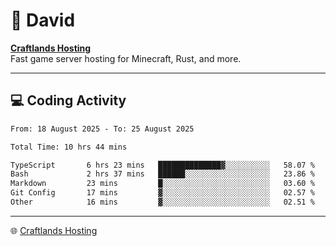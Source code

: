 # 👋 David

**[Craftlands Hosting](https://craftlands.host)**  
Fast game server hosting for Minecraft, Rust, and more.

---

## 💻 Coding Activity

<!--START_SECTION:waka-->

```txt
From: 18 August 2025 - To: 25 August 2025

Total Time: 10 hrs 44 mins

TypeScript       6 hrs 23 mins   ██████████████▓░░░░░░░░░░   58.07 %
Bash             2 hrs 37 mins   ██████░░░░░░░░░░░░░░░░░░░   23.86 %
Markdown         23 mins         █░░░░░░░░░░░░░░░░░░░░░░░░   03.60 %
Git Config       17 mins         ▓░░░░░░░░░░░░░░░░░░░░░░░░   02.57 %
Other            16 mins         ▓░░░░░░░░░░░░░░░░░░░░░░░░   02.51 %
```

<!--END_SECTION:waka-->

---

🌐 [Craftlands Hosting](https://craftlands.host)  
